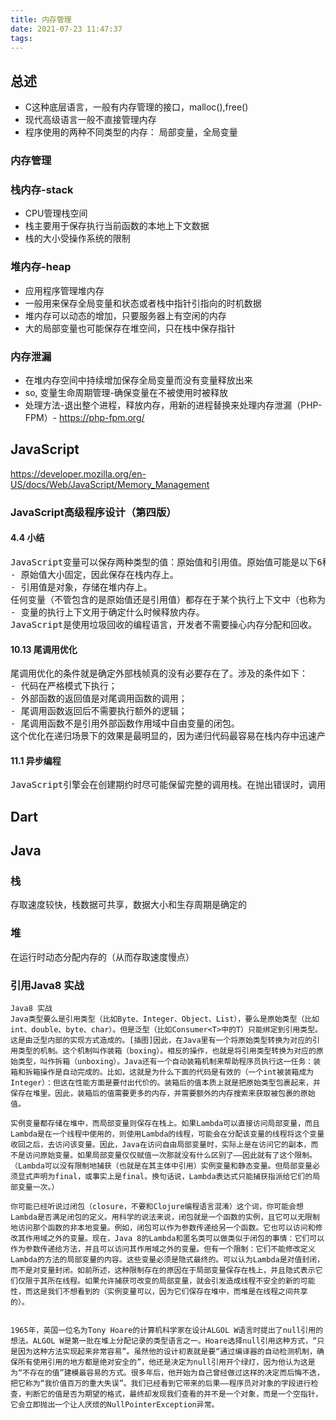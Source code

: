 ```yaml
---
title: 内存管理
date: 2021-07-23 11:47:37
tags:
---
```

## 总述
- C这种底层语言，一般有内存管理的接口，malloc(),free()
- 现代高级语言一般不直接管理内存
- 程序使用的两种不同类型的内存： 局部变量，全局变量

### 内存管理

### 栈内存-stack
- CPU管理栈空间
- 栈主要用于保存执行当前函数的本地上下文数据
- 栈的大小受操作系统的限制


### 堆内存-heap
- 应用程序管理堆内存
- 一般用来保存全局变量和状态或者栈中指针引指向的时机数据
- 堆内存可以动态的增加，只要服务器上有空闲的内存
- 大的局部变量也可能保存在堆空间，只在栈中保存指针


### 内存泄漏
- 在堆内存空间中持续增加保存全局变量而没有变量释放出来
- so, 变量生命周期管理-确保变量在不被使用时被释放
- 处理方法-退出整个进程，释放内存，用新的进程替换来处理内存泄漏（PHP-FPM）- https://php-fpm.org/
## JavaScript
https://developer.mozilla.org/en-US/docs/Web/JavaScript/Memory_Management

### JavaScript高级程序设计（第四版）
#### 4.4 小结
<pre>
JavaScript变量可以保存两种类型的值：原始值和引用值。原始值可能是以下6种原始数据类型之一：Undefined、Null、Boolean、Number、String和Symbol。原始值和引用值有以下特点。
- 原始值大小固定，因此保存在栈内存上。
- 引用值是对象，存储在堆内存上。
任何变量（不管包含的是原始值还是引用值）都存在于某个执行上下文中（也称为作用域）。这个上下文（作用域）决定了变量的生命周期，以及它们可以访问代码的哪些部分。执行上下文可以总结如下。
- 变量的执行上下文用于确定什么时候释放内存。
JavaScript是使用垃圾回收的编程语言，开发者不需要操心内存分配和回收。
</pre>
#### 10.13 尾调用优化
<pre>
尾调用优化的条件就是确定外部栈帧真的没有必要存在了。涉及的条件如下：
- 代码在严格模式下执行；
- 外部函数的返回值是对尾调用函数的调用；
- 尾调用函数返回后不需要执行额外的逻辑；
- 尾调用函数不是引用外部函数作用域中自由变量的闭包。
这个优化在递归场景下的效果是最明显的，因为递归代码最容易在栈内存中迅速产生大量栈帧。
</pre>
#### 11.1 异步编程
<pre>
JavaScript引擎会在创建期约时尽可能保留完整的调用栈。在抛出错误时，调用栈可以由运行时的错误处理逻辑获取，因而就会出现在栈追踪信息中。当然，这意味着栈追踪信息会占用内存，从而带来一些计算和存储成本。
</pre>


## Dart
### 



## Java

### 栈
存取速度较快，栈数据可共享，数据大小和生存周期是确定的

### 堆
在运行时动态分配内存的（从而存取速度慢点）
### 引用Java8 实战
```
Java8 实战
Java类型要么是引用类型（比如Byte、Integer、Object、List），要么是原始类型（比如int、double、byte、char）。但是泛型（比如Consumer<T>中的T）只能绑定到引用类型。这是由泛型内部的实现方式造成的。[插图]因此，在Java里有一个将原始类型转换为对应的引用类型的机制。这个机制叫作装箱（boxing）。相反的操作，也就是将引用类型转换为对应的原始类型，叫作拆箱（unboxing）。Java还有一个自动装箱机制来帮助程序员执行这一任务：装箱和拆箱操作是自动完成的。比如，这就是为什么下面的代码是有效的（一个int被装箱成为Integer）：但这在性能方面是要付出代价的。装箱后的值本质上就是把原始类型包裹起来，并保存在堆里。因此，装箱后的值需要更多的内存，并需要额外的内存搜索来获取被包裹的原始值。

实例变量都存储在堆中，而局部变量则保存在栈上。如果Lambda可以直接访问局部变量，而且Lambda是在一个线程中使用的，则使用Lambda的线程，可能会在分配该变量的线程将这个变量收回之后，去访问该变量。因此，Java在访问自由局部变量时，实际上是在访问它的副本，而不是访问原始变量。如果局部变量仅仅赋值一次那就没有什么区别了——因此就有了这个限制。（Lambda可以没有限制地捕获（也就是在其主体中引用）实例变量和静态变量。但局部变量必须显式声明为final，或事实上是final。换句话说，Lambda表达式只能捕获指派给它们的局部变量一次。）

你可能已经听说过闭包（closure，不要和Clojure编程语言混淆）这个词，你可能会想Lambda是否满足闭包的定义。用科学的说法来说，闭包就是一个函数的实例，且它可以无限制地访问那个函数的非本地变量。例如，闭包可以作为参数传递给另一个函数。它也可以访问和修改其作用域之外的变量。现在，Java 8的Lambda和匿名类可以做类似于闭包的事情：它们可以作为参数传递给方法，并且可以访问其作用域之外的变量。但有一个限制：它们不能修改定义Lambda的方法的局部变量的内容。这些变量必须是隐式最终的。可以认为Lambda是对值封闭，而不是对变量封闭。如前所述，这种限制存在的原因在于局部变量保存在栈上，并且隐式表示它们仅限于其所在线程。如果允许捕获可改变的局部变量，就会引发造成线程不安全的新的可能性，而这是我们不想看到的（实例变量可以，因为它们保存在堆中，而堆是在线程之间共享的）。


1965年，英国一位名为Tony Hoare的计算机科学家在设计ALGOL W语言时提出了null引用的想法。ALGOL W是第一批在堆上分配记录的类型语言之一。Hoare选择null引用这种方式，“只是因为这种方法实现起来非常容易”。虽然他的设计初衷就是要“通过编译器的自动检测机制，确保所有使用引用的地方都是绝对安全的”，他还是决定为null引用开个绿灯，因为他认为这是为“不存在的值”建模最容易的方式。很多年后，他开始为自己曾经做过这样的决定而后悔不迭，把它称为“我价值百万的重大失误”。我们已经看到它带来的后果——程序员对对象的字段进行检查，判断它的值是否为期望的格式，最终却发现我们查看的并不是一个对象，而是一个空指针，它会立即抛出一个让人厌烦的NullPointerException异常。


```